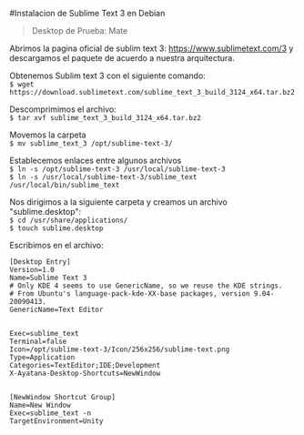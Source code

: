 #Instalacion de Sublime Text 3 en Debian  

>Desktop de Prueba: Mate

Abrimos la pagina oficial de sublim text 3: https://www.sublimetext.com/3 y descargamos el paquete de acuerdo a nuestra arquitectura.

Obtenemos Sublim text 3 con el siguiente comando:  
`$ wget https://download.sublimetext.com/sublime_text_3_build_3124_x64.tar.bz2`


Descomprimimos el archivo:  
`$ tar xvf sublime_text_3_build_3124_x64.tar.bz2`  


Movemos la carpeta  
`$ mv sublime_text_3 /opt/sublime-text-3/`


Establecemos enlaces entre algunos archivos  
`$ ln -s /opt/sublime-text-3 /usr/local/sublime-text-3`  
`$ ln -s /usr/local/sublime-text-3/sublime_text /usr/local/bin/sublime_text`  


Nos dirigimos a la siguiente carpeta y creamos un archivo "sublime.desktop":  
`$ cd /usr/share/applications/`  
`$ touch sublime.desktop`  


Escribimos en el archivo:

    [Desktop Entry]
    Version=1.0
    Name=Sublime Text 3  
    # Only KDE 4 seems to use GenericName, so we reuse the KDE strings.  
    # From Ubuntu's language-pack-kde-XX-base packages, version 9.04-20090413.  
    GenericName=Text Editor  

 
    Exec=sublime_text  
    Terminal=false  
    Icon=/opt/sublime-text-3/Icon/256x256/sublime-text.png  
    Type=Application  
    Categories=TextEditor;IDE;Development  
    X-Ayatana-Desktop-Shortcuts=NewWindow  
 

    [NewWindow Shortcut Group]  
    Name=New Window  
    Exec=sublime_text -n  
    TargetEnvironment=Unity  
